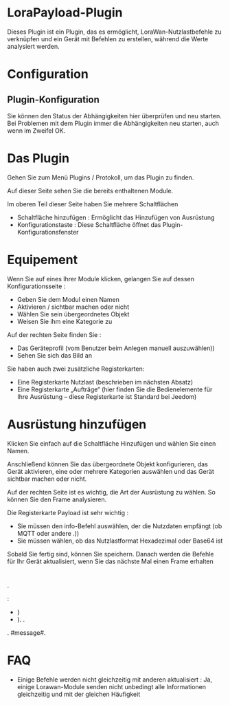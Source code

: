 # LoraPayload-Plugin

Dieses Plugin ist ein Plugin, das es ermöglicht, LoraWan-Nutzlastbefehle zu verknüpfen und ein Gerät mit Befehlen zu erstellen, während die Werte analysiert werden.

# Configuration

## Plugin-Konfiguration

Sie können den Status der Abhängigkeiten hier überprüfen und neu starten. Bei Problemen mit dem Plugin immer die Abhängigkeiten neu starten, auch wenn im Zweifel OK.


# Das Plugin

Gehen Sie zum Menü Plugins / Protokoll, um das Plugin zu finden.

Auf dieser Seite sehen Sie die bereits enthaltenen Module.

Im oberen Teil dieser Seite haben Sie mehrere Schaltflächen

-   Schaltfläche hinzufügen : Ermöglicht das Hinzufügen von Ausrüstung
-   Konfigurationstaste : Diese Schaltfläche öffnet das Plugin-Konfigurationsfenster

# Equipement

Wenn Sie auf eines Ihrer Module klicken, gelangen Sie auf dessen Konfigurationsseite :

-   Geben Sie dem Modul einen Namen
-   Aktivieren / sichtbar machen oder nicht
-   Wählen Sie sein übergeordnetes Objekt
-   Weisen Sie ihm eine Kategorie zu

Auf der rechten Seite finden Sie :

-   Das Geräteprofil (vom Benutzer beim Anlegen manuell auszuwählen))
-   Sehen Sie sich das Bild an

Sie haben auch zwei zusätzliche Registerkarten:

-   Eine Registerkarte Nutzlast (beschrieben im nächsten Absatz)
-   Eine Registerkarte „Aufträge“ (hier finden Sie die Bedienelemente für Ihre Ausrüstung – diese Registerkarte ist Standard bei Jeedom)

# Ausrüstung hinzufügen

Klicken Sie einfach auf die Schaltfläche Hinzufügen und wählen Sie einen Namen.

Anschließend können Sie das übergeordnete Objekt konfigurieren, das Gerät aktivieren, eine oder mehrere Kategorien auswählen und das Gerät sichtbar machen oder nicht.

Auf der rechten Seite ist es wichtig, die Art der Ausrüstung zu wählen. So können Sie den Frame analysieren.

Die Registerkarte Payload ist sehr wichtig :

-   Sie müssen den info-Befehl auswählen, der die Nutzdaten empfängt (ob MQTT oder andere .))
-   Sie müssen wählen, ob das Nutzlastformat Hexadezimal oder Base64 ist


Sobald Sie fertig sind, können Sie speichern. Danach werden die Befehle für Ihr Gerät aktualisiert, wenn Sie das nächste Mal einen Frame erhalten

# 

.

 :

- )
- ). .

.  #message#.

# FAQ

-   Einige Befehle werden nicht gleichzeitig mit anderen aktualisiert : Ja, einige Lorawan-Module senden nicht unbedingt alle Informationen gleichzeitig und mit der gleichen Häufigkeit
